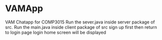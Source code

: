 # VAMApp
VAM Chatapp for COMP3015
Run the sever.java inside server package of src.
Run the main.java inside client package of src
sign up first
then return to login page
login 
home screen will be displayed
